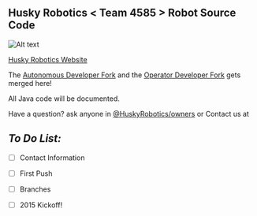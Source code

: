 ## Husky Robotics < Team 4585 > Robot Source Code



![Alt text](http://huskyrobotics.weebly.com/uploads/1/9/0/2/19023651/1400799246.png?raw=true "Husky Robotics - Team 4585 Logo")

[Husky Robotics Website](http://huskyrobotics.weebly.com/)

The [Autonomous Developer Fork](https://github.com/orgs/HuskyRobotics/teams/autonomous-developers) and the [Operator Developer Fork](https://github.com/orgs/HuskyRobotics/teams/operation-developers) gets merged here!

All Java code will be documented.

Have a question? ask anyone in [@HuskyRobotics/owners]() or Contact us at







## *To Do List:*

- [ ] Contact Information
- [ ] First Push
- [ ] Branches
- [ ] 2015 Kickoff!


